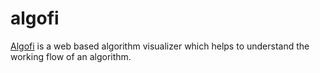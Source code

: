 # algofi

[Algofi](https://algofi.netlify.app) is a web based algorithm visualizer which helps to understand the working flow of an algorithm.
